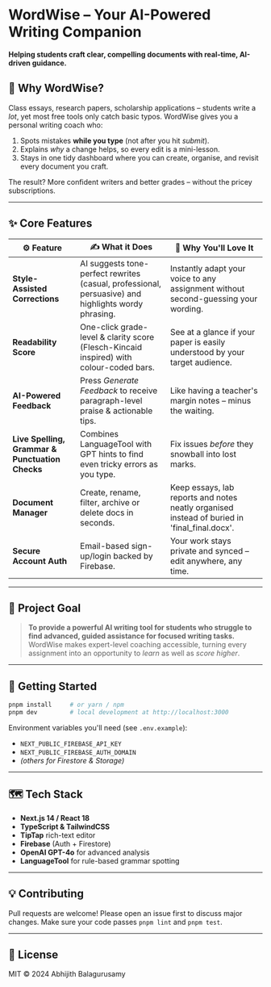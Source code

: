 # WordWise – Your AI-Powered Writing Companion

**Helping students craft clear, compelling documents with real-time, AI-driven guidance.**

## 🌟 Why WordWise?
Class essays, research papers, scholarship applications – students write a *lot*, yet most free tools only catch basic typos.  WordWise gives you a personal writing coach who:

1. Spots mistakes **while you type** (not after you hit *submit*).
2. Explains *why* a change helps, so every edit is a mini-lesson.
3. Stays in one tidy dashboard where you can create, organise, and revisit every document you craft.

The result?  More confident writers and better grades – without the pricey subscriptions.

---

## ✨ Core Features

| ⚙️  Feature | ✍️  What it Does | 🤩  Why You'll Love It |
|------------|-----------------|-----------------------|
| **Style-Assisted Corrections** | AI suggests tone-perfect rewrites (casual, professional, persuasive) and highlights wordy phrasing. | Instantly adapt your voice to any assignment without second-guessing your wording. |
| **Readability Score** | One-click grade-level & clarity score (Flesch-Kincaid inspired) with colour-coded bars. | See at a glance if your paper is easily understood by your target audience. |
| **AI-Powered Feedback** | Press *Generate Feedback* to receive paragraph-level praise & actionable tips. | Like having a teacher's margin notes – minus the waiting. |
| **Live Spelling, Grammar & Punctuation Checks** | Combines LanguageTool with GPT hints to find even tricky errors as you type. | Fix issues *before* they snowball into lost marks. |
| **Document Manager** | Create, rename, filter, archive or delete docs in seconds. | Keep essays, lab reports and notes neatly organised instead of buried in 'final_final.docx'. |
| **Secure Account Auth** | Email-based sign-up/login backed by Firebase. | Your work stays private and synced – edit anywhere, any time. |

---

## 🎯 Project Goal
> **To provide a powerful AI writing tool for students who struggle to find advanced, guided assistance for focused writing tasks.**  
> WordWise makes expert-level coaching accessible, turning every assignment into an opportunity to *learn* as well as *score higher*.

---

## 🚀 Getting Started

```bash
pnpm install     # or yarn / npm
pnpm dev         # local development at http://localhost:3000
```

Environment variables you'll need (see `.env.example`):
- `NEXT_PUBLIC_FIREBASE_API_KEY`
- `NEXT_PUBLIC_FIREBASE_AUTH_DOMAIN`
- *(others for Firestore & Storage)*

---

## 🗺️  Tech Stack
- **Next.js 14 / React 18**
- **TypeScript & TailwindCSS**
- **TipTap** rich-text editor
- **Firebase** (Auth + Firestore)
- **OpenAI GPT-4o** for advanced analysis
- **LanguageTool** for rule-based grammar spotting

---

## 💡 Contributing
Pull requests are welcome!  Please open an issue first to discuss major changes.  Make sure your code passes `pnpm lint` and `pnpm test`.

---

## 📜 License
MIT © 2024 Abhijith Balagurusamy
